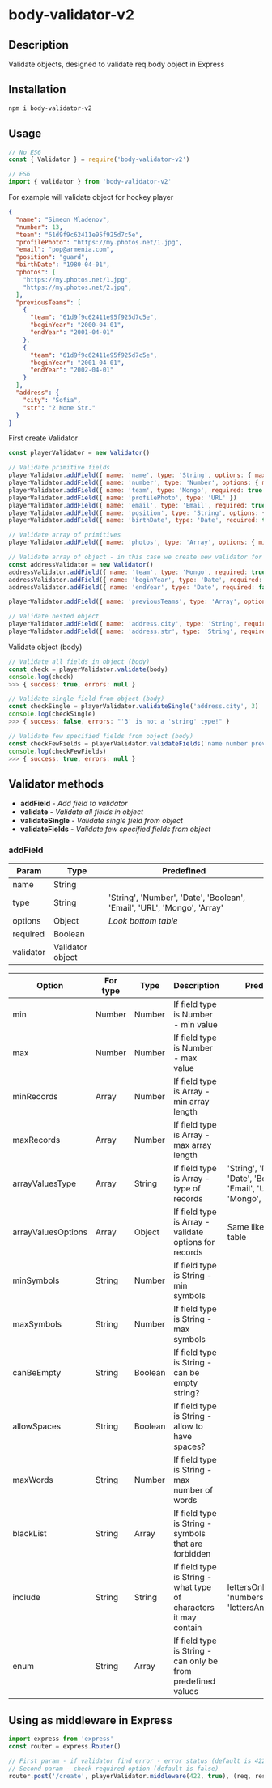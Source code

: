 # body-validator-v2

## Description
Validate objects, designed to validate req.body object in Express

## Installation
```sh
npm i body-validator-v2
```

## Usage
```JavaScript
// No ES6
const { Validator } = require('body-validator-v2')

// ES6
import { validator } from 'body-validator-v2'
```

For example will validate object for hockey player
```JSON
{
  "name": "Simeon Mladenov",
  "number": 13,
  "team": "61d9f9c62411e95f925d7c5e",
  "profilePhoto": "https://my.photos.net/1.jpg",
  "email": "pop@armenia.com",
  "position": "guard",
  "birthDate": "1980-04-01",
  "photos": [
    "https://my.photos.net/1.jpg",
    "https://my.photos.net/2.jpg",
  ],
  "previousTeams": [
    {
      "team": "61d9f9c62411e95f925d7c5e",
      "beginYear": "2000-04-01",
      "endYear": "2001-04-01"
    },
    {
      "team": "61d9f9c62411e95f925d7c5e",
      "beginYear": "2001-04-01",
      "endYear": "2002-04-01"
    }
  ],
  "address": {
    "city": "Sofia",
    "str": "2 None Str."
  }
}
```

First create Validator
```JavaScript
const playerValidator = new Validator()

// Validate primitive fields
playerValidator.addField({ name: 'name', type: 'String', options: { maxWords: 2, allowSpaces: true, include: 'lettersOnly' }, required: true })
playerValidator.addField({ name: 'number', type: 'Number', options: { min: 0, max: 99 }, required: true })
playerValidator.addField({ name: 'team', type: 'Mongo', required: true })
playerValidator.addField({ name: 'profilePhoto', type: 'URL' })
playerValidator.addField({ name: 'email', type: 'Email', required: true })
playerValidator.addField({ name: 'position', type: 'String', options: { enum: ['goalie', 'guard', 'attacker'] }, required: true })
playerValidator.addField({ name: 'birthDate', type: 'Date', required: true })

// Validate array of primitives
playerValidator.addField({ name: 'photos', type: 'Array', options: { minRecords: 1, arrayValuesType: 'URL' }, required: true })

// Validate array of object - in this case we create new validator for objects in array
const addressValidator = new Validator()
addressValidator.addField({ name: 'team', type: 'Mongo', required: true })
addressValidator.addField({ name: 'beginYear', type: 'Date', required: false })
addressValidator.addField({ name: 'endYear', type: 'Date', required: false })

playerValidator.addField({ name: 'previousTeams', type: 'Array', options: { minRecords: 1 }, validator: addressValidator })

// Validate nested object
playerValidator.addField({ name: 'address.city', type: 'String', required: true })
playerValidator.addField({ name: 'address.str', type: 'String', required: true })
```

Validate object (body)
```JavaScript
// Validate all fields in object (body)
const check = playerValidator.validate(body)
console.log(check)
>>> { success: true, errors: null }

// Validate single field from object (body)
const checkSingle = playerValidator.validateSingle('address.city', 3)
console.log(checkSingle)
>>> { success: false, errors: "'3' is not a 'string' type!" }

// Validate few specified fields from object (body)
const checkFewFields = playerValidator.validateFields('name number previousTeams address.city', body, true)
console.log(checkFewFields)
>>> { success: true, errors: null }
```

## Validator methods
* __addField__ - _Add field to validator_
* __validate__ - _Validate all fields in object_
* __validateSingle__ - _Validate single field from object_
* __validateFields__ - _Validate few specified fields from object_

### addField
Param        | Type              |  Predefined
-------------| ------------------|-------------------------------------------------------------------------
name         | String            |
type         | String            | 'String', 'Number', 'Date', 'Boolean', 'Email', 'URL', 'Mongo', 'Array'
options      | Object            | _Look bottom table_
required     | Boolean           |
validator    | Validator object  |

Option              | For type   | Type      | Description                                                        | Predefined
--------------------|------------|-----------|--------------------------------------------------------------------|--------------------------------------------------------------
min                 | Number     | Number    | If field type is Number - min value                                | 
max                 | Number     | Number    | If field type is Number - max value                                | 
minRecords          | Array      | Number    | If field type is Array - min array length                          |
maxRecords          | Array      | Number    | If field type is Array - max array length                          |
arrayValuesType     | Array      | String    | If field type is Array - type of records                           | 'String', 'Number', 'Date', 'Boolean', 'Email', 'URL', 'Mongo', 'Array'
arrayValuesOptions  | Array      | Object    | If field type is Array - validate options for records              | Same like in this table
minSymbols          | String     | Number    | If field type is String - min symbols                              |
maxSymbols          | String     | Number    | If field type is String - max symbols                              |
canBeEmpty          | String     | Boolean   | If field type is String - can be empty string?                     |
allowSpaces         | String     | Boolean   | If field type is String - allow to have spaces?                    |
maxWords            | String     | Number    | If field type is String - max number of words                      |
blackList           | String     | Array     | If field type is String - symbols that are forbidden               |
include             | String     | String    | If field type is String - what type of characters it may contain   | lettersOnly', 'numbersOnly', 'lettersAndNumbers'
enum                | String     | Array     | If field type is String - can only be from predefined values       |

## Using as middleware in Express
```JavaScript
import express from 'express'
const router = express.Router()

// First param - if validator find error - error status (default is 422)
// Second param - check required option (default is false)
router.post('/create', playerValidator.middleware(422, true), (req, res) => {})
```
